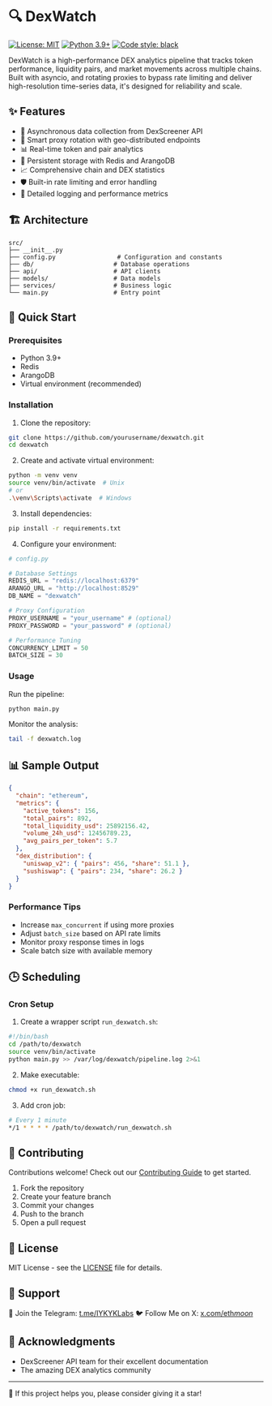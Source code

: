 # 🔍 DexWatch

[![License: MIT](https://img.shields.io/badge/License-MIT-yellow.svg)](https://opensource.org/licenses/MIT)
[![Python 3.9+](https://img.shields.io/badge/python-3.9+-blue.svg)](https://www.python.org/downloads/)
[![Code style: black](https://img.shields.io/badge/code%20style-black-000000.svg)](https://github.com/psf/black)

DexWatch is a high-performance DEX analytics pipeline that tracks token performance, liquidity pairs, and market movements across multiple chains. Built with asyncio, and rotating proxies to bypass rate limiting and deliver high-resolution time-series data, it's designed for reliability and scale.

## ✨ Features

- 🚀 Asynchronous data collection from DexScreener API
- 🔄 Smart proxy rotation with geo-distributed endpoints
- 📊 Real-time token and pair analytics
- 💾 Persistent storage with Redis and ArangoDB
- 📈 Comprehensive chain and DEX statistics
- 🛡️ Built-in rate limiting and error handling
- 📝 Detailed logging and performance metrics

## 🏗️ Architecture

```
src/
├── __init__.py
├── config.py                 # Configuration and constants
├── db/                      # Database operations
├── api/                     # API clients
├── models/                  # Data models
├── services/                # Business logic
└── main.py                  # Entry point
```

## 🚀 Quick Start

### Prerequisites

- Python 3.9+
- Redis
- ArangoDB
- Virtual environment (recommended)

### Installation

1. Clone the repository:

```bash
git clone https://github.com/yourusername/dexwatch.git
cd dexwatch
```

2. Create and activate virtual environment:

```bash
python -m venv venv
source venv/bin/activate  # Unix
# or
.\venv\Scripts\activate  # Windows
```

3. Install dependencies:

```bash
pip install -r requirements.txt
```

4. Configure your environment:

```python
# config.py

# Database Settings
REDIS_URL = "redis://localhost:6379"
ARANGO_URL = "http://localhost:8529"
DB_NAME = "dexwatch"

# Proxy Configuration
PROXY_USERNAME = "your_username" # (optional)
PROXY_PASSWORD = "your_password" # (optional)

# Performance Tuning
CONCURRENCY_LIMIT = 50
BATCH_SIZE = 30
```

### Usage

Run the pipeline:

```bash
python main.py
```

Monitor the analysis:

```bash
tail -f dexwatch.log
```

## 📊 Sample Output

```json
{
  "chain": "ethereum",
  "metrics": {
    "active_tokens": 156,
    "total_pairs": 892,
    "total_liquidity_usd": 25892156.42,
    "volume_24h_usd": 12456789.23,
    "avg_pairs_per_token": 5.7
  },
  "dex_distribution": {
    "uniswap_v2": { "pairs": 456, "share": 51.1 },
    "sushiswap": { "pairs": 234, "share": 26.2 }
  }
}
```

### Performance Tips

- Increase `max_concurrent` if using more proxies
- Adjust `batch_size` based on API rate limits
- Monitor proxy response times in logs
- Scale batch size with available memory

## 🕒 Scheduling

### Cron Setup

1. Create a wrapper script `run_dexwatch.sh`:

```bash
#!/bin/bash
cd /path/to/dexwatch
source venv/bin/activate
python main.py >> /var/log/dexwatch/pipeline.log 2>&1
```

2. Make executable:

```bash
chmod +x run_dexwatch.sh
```

3. Add cron job:

```bash
# Every 1 minute
*/1 * * * * /path/to/dexwatch/run_dexwatch.sh
```

## 🤝 Contributing

Contributions welcome! Check out our [Contributing Guide](CONTRIBUTING.md) to get started.

1. Fork the repository
2. Create your feature branch
3. Commit your changes
4. Push to the branch
5. Open a pull request

## 📝 License

MIT License - see the [LICENSE](LICENSE) file for details.

## 🙏 Support

💬 Join the Telegram: [t.me/IYKYKLabs](https://t.me/IYKYKLabs)
🐦 Follow Me on X: [x.com/eth*moon*](https://x.com/eth_moon_)

## 🙏 Acknowledgments

- DexScreener API team for their excellent documentation
- The amazing DEX analytics community

---

🌟 If this project helps you, please consider giving it a star!
